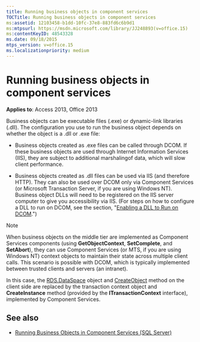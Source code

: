 ```yaml
---
title: Running business objects in component services
TOCTitle: Running business objects in component services
ms:assetid: 12103458-b1dd-10fc-37e8-883fd6c6b9d1
ms:mtpsurl: https://msdn.microsoft.com/library/JJ248893(v=office.15)
ms:contentKeyID: 48543328
ms.date: 09/18/2015
mtps_version: v=office.15
ms.localizationpriority: medium
---
```


# Running business objects in component services

**Applies to**: Access 2013, Office 2013

Business objects can be executable files (.exe) or dynamic-link libraries (.dll). The configuration you use to run the business object depends on whether the object is a .dll or .exe file:

- Business objects created as .exe files can be called through DCOM. If these business objects are used through Internet Information Services (IIS), they are subject to additional marshalingof data, which will slow client performance.

- Business objects created as .dll files can be used via IIS (and therefore HTTP). They can also be used over DCOM only via Component Services (or Microsoft Transaction Server, if you are using Windows NT). Business object DLLs will need to be registered on the IIS server computer to give you accessibility via IIS. (For steps on how to configure a DLL to run on DCOM, see the section, "[Enabling a DLL to Run on DCOM](enabling-a-dll-to-run-on-dcom.md).")


> [!NOTE]
> When business objects on the middle tier are implemented as Component Services components (using **GetObjectContext**, **SetComplete**, and **SetAbort**), they can use Component Services (or MTS, if you are using Windows NT) context objects to maintain their state across multiple client calls. This scenario is possible with DCOM, which is typically implemented between trusted clients and servers (an intranet). 
>
> In this case, the [RDS.DataSpace](dataspace-object-rds.md) object and [CreateObject](createobject-method-rds.md) method on the client side are replaced by the transaction context object and **CreateInstance** method (provided by the **ITransactionContext** interface), implemented by Component Services.


## See also

- [Running Business Objects in Component Services (SQL Server)](/sql/ado/guide/remote-data-service/running-business-objects-in-component-services?view=sql-server-2017)
